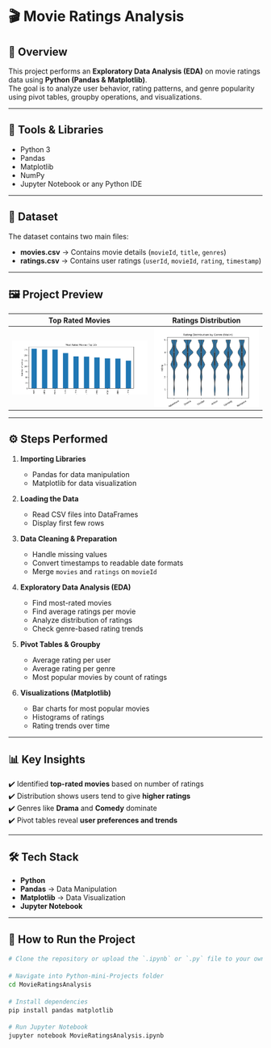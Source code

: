# 🎬 Movie Ratings Analysis

## 📌 Overview  
This project performs an **Exploratory Data Analysis (EDA)** on movie ratings data using **Python (Pandas & Matplotlib)**.  
The goal is to analyze user behavior, rating patterns, and genre popularity using pivot tables, groupby operations, and visualizations.

---
## 🧰 Tools & Libraries
- Python 3
- Pandas
- Matplotlib
- NumPy
- Jupyter Notebook or any Python IDE

---

## 📂 Dataset  
The dataset contains two main files:  
- **movies.csv** → Contains movie details (`movieId`, `title`, `genres`)  
- **ratings.csv** → Contains user ratings (`userId`, `movieId`, `rating`, `timestamp`)  

---

## 🖼️ Project Preview  

| Top Rated Movies | Ratings Distribution |
|------------------|-----------------------|
| ![Preview](preview_top_movies.png) | ![Preview](preview_ratings_dist.png) |

---

## ⚙️ Steps Performed  

1. **Importing Libraries**  
   - Pandas for data manipulation  
   - Matplotlib for data visualization  

2. **Loading the Data**  
   - Read CSV files into DataFrames  
   - Display first few rows  

3. **Data Cleaning & Preparation**  
   - Handle missing values  
   - Convert timestamps to readable date formats  
   - Merge `movies` and `ratings` on `movieId`  

4. **Exploratory Data Analysis (EDA)**  
   - Find most-rated movies  
   - Find average ratings per movie  
   - Analyze distribution of ratings  
   - Check genre-based rating trends  

5. **Pivot Tables & Groupby**  
   - Average rating per user  
   - Average rating per genre  
   - Most popular movies by count of ratings  

6. **Visualizations (Matplotlib)**  
   - Bar charts for most popular movies  
   - Histograms of ratings  
   - Rating trends over time  

---

## 📊 Key Insights  
✔️ Identified **top-rated movies** based on number of ratings  
✔️ Distribution shows users tend to give **higher ratings**  
✔️ Genres like **Drama** and **Comedy** dominate  
✔️ Pivot tables reveal **user preferences and trends**  

---

## 🛠️ Tech Stack  
- **Python**  
- **Pandas** → Data Manipulation  
- **Matplotlib** → Data Visualization  
- **Jupyter Notebook**  

---

## 🚀 How to Run the Project  

```bash
# Clone the repository or upload the `.ipynb` or `.py` file to your own GitHub

# Navigate into Python-mini-Projects folder
cd MovieRatingsAnalysis

# Install dependencies
pip install pandas matplotlib

# Run Jupyter Notebook
jupyter notebook MovieRatingsAnalysis.ipynb